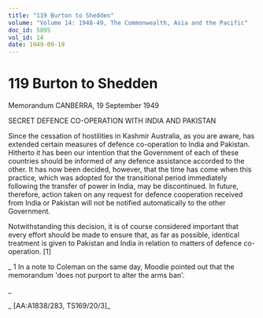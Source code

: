 ```yaml
---
title: "119 Burton to Shedden"
volume: "Volume 14: 1948-49, The Commonwealth, Asia and the Pacific"
doc_id: 5895
vol_id: 14
date: 1949-09-19
---
```


# 119 Burton to Shedden

Memorandum CANBERRA, 19 September 1949

SECRET DEFENCE CO-OPERATION WITH INDIA AND PAKISTAN

Since the cessation of hostilities in Kashmir Australia, as you are aware, has extended certain measures of defence co-operation to India and Pakistan. Hitherto it has been our intention that the Government of each of these countries should be informed of any defence assistance accorded to the other. It has now been decided, however, that the time has come when this practice, which was adopted for the transitional period immediately following the transfer of power in India, may be discontinued. In future, therefore, action taken on any request for defence cooperation received from India or Pakistan will not be notified automatically to the other Government.

Notwithstanding this decision, it is of course considered important that every effort should be made to ensure that, as far as possible, identical treatment is given to Pakistan and India in relation to matters of defence co-operation. [1]

_ 1 In a note to Coleman on the same day, Moodie pointed out that the memorandum 'does not purport to alter the arms ban'.

_

_ [AA:A1838/283, TS169/20/3]_
